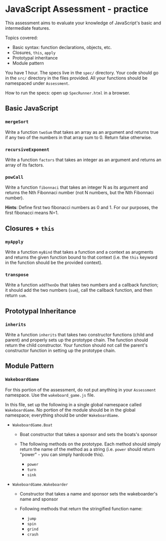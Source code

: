 # JavaScript Assessment - practice

This assessment aims to evaluate your knowledge of JavaScript's basic
and intermediate features. 

Topics covered:

  * Basic syntax: function declarations, objects, etc.
  * Closures, `this`, `apply`
  * Prototypal inheritance
  * Module pattern

You have 1 hour. The specs live in the `spec/` directory. Your code
should go in the `src/` directory in the files provided. All your
functions should be namespaced under `Assessment`.

How to run the specs: open up `SpecRunner.html` in a browser.

## Basic JavaScript

### `mergeSort`

Write a function `twoSum` that takes an array as an argument and returns
true if any two of the numbers in that array sum to 0. Return false
otherwise.

### `recursiveExponent`

Write a function `factors` that takes an integer as an argument and
returns an array of its factors.

### `powCall`

Write a function `fibonnaci` that takes an integer N as its argument and
returns the Nth Fibonnaci number (not N numbers, but the Nth Fibonnaci
number).

**Hints**: Define first two fibonacci numbers as 0 and 1. For our purposes,
the first fibonacci means N=1.

## Closures + `this`

### `myApply`

Write a function `myBind` that takes a function and a context as
arugments and returns the given function bound to that context (i.e. the
`this` keyword in the function should be the provided context).

### `transpose`

Write a function `addThenDo` that takes two numbers and a callback function; it
should add the two numbers (`sum`), call the callback function, and then
return `sum`. 

## Prototypal Inheritance

### `inherits`

Write a function `inherits` that takes two constructor functions (child
and parent) and properly sets up the prototype chain. The function
should return the child constructor. Your function should not call the
parent's constructor function in setting up the prototype chain.

## Module Pattern

### `WakeboardGame`

For this portion of the assessment, do not put anything in your
`Assessment` namespace. Use the `wakeboard_game.js` file.

In this file, set up the following in a single global namespace called
`WakeboardGame`. No portion of the module should be in the global
namespace; everything should be under `WakeboardGame`.

* `WakeboardGame.Boat`
  
  * Boat constructor that takes a sponsor and sets the boats's sponsor
  * The following methods on the prototype. Each method should simply
    return the name of the method as a string (i.e. `power` should
    return "power" - you can simply hardcode this).

      * `power`
      * `turn`
      * `sink`

* `WakeboardGame.Wakeboarder`

  * Constructor that takes a name and sponsor sets the wakeboarder's name and sponsor
  * Following methods that return the stringified function name:

      * `jump`
      * `spin`
      * `grind`
      * `crash`




 


